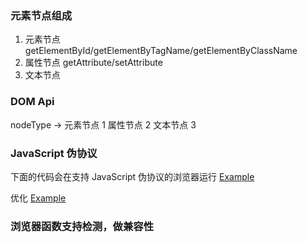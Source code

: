 <!-- @format -->

### 元素节点组成

1. 元素节点 getElementById/getElementByTagName/getElementByClassName
2. 属性节点 getAttribute/setAttribute
3. 文本节点

### DOM Api

nodeType -> 元素节点 1 属性节点 2 文本节点 3

### JavaScript 伪协议

下面的代码会在支持 JavaScript 伪协议的浏览器运行
<a href="javascript:popUp('http://www.baidu.com/');">Example</a>

优化
<a href="http://www.baidu.com/" onclick="popUp(this.href);return false;">Example</a>

### 浏览器函数支持检测，做兼容性
